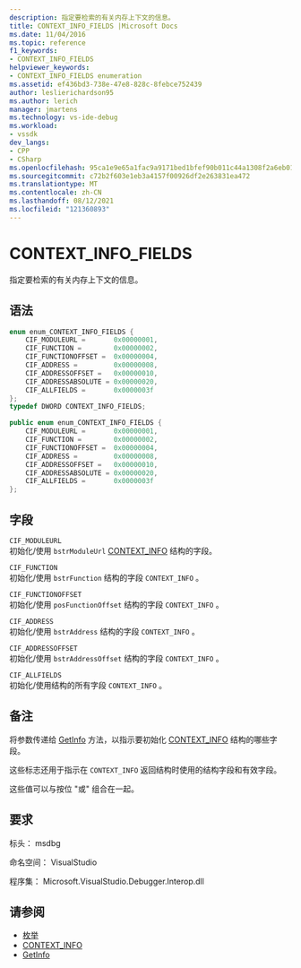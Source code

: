 ```yaml
---
description: 指定要检索的有关内存上下文的信息。
title: CONTEXT_INFO_FIELDS |Microsoft Docs
ms.date: 11/04/2016
ms.topic: reference
f1_keywords:
- CONTEXT_INFO_FIELDS
helpviewer_keywords:
- CONTEXT_INFO_FIELDS enumeration
ms.assetid: ef436bd3-738e-47e8-828c-8febce752439
author: leslierichardson95
ms.author: lerich
manager: jmartens
ms.technology: vs-ide-debug
ms.workload:
- vssdk
dev_langs:
- CPP
- CSharp
ms.openlocfilehash: 95ca1e9e65a1fac9a9171bed1bfef90b011c44a1308f2a6eb01b9a029d1acbc3
ms.sourcegitcommit: c72b2f603e1eb3a4157f00926df2e263831ea472
ms.translationtype: MT
ms.contentlocale: zh-CN
ms.lasthandoff: 08/12/2021
ms.locfileid: "121360893"
---
```

# <a name="context_info_fields"></a>CONTEXT_INFO_FIELDS
指定要检索的有关内存上下文的信息。

## <a name="syntax"></a>语法

```cpp
enum enum_CONTEXT_INFO_FIELDS {
    CIF_MODULEURL =       0x00000001,
    CIF_FUNCTION =        0x00000002,
    CIF_FUNCTIONOFFSET =  0x00000004,
    CIF_ADDRESS =         0x00000008,
    CIF_ADDRESSOFFSET =   0x00000010,
    CIF_ADDRESSABSOLUTE = 0x00000020,
    CIF_ALLFIELDS =       0x0000003f
};
typedef DWORD CONTEXT_INFO_FIELDS;
```

```csharp
public enum enum_CONTEXT_INFO_FIELDS {
    CIF_MODULEURL =       0x00000001,
    CIF_FUNCTION =        0x00000002,
    CIF_FUNCTIONOFFSET =  0x00000004,
    CIF_ADDRESS =         0x00000008,
    CIF_ADDRESSOFFSET =   0x00000010,
    CIF_ADDRESSABSOLUTE = 0x00000020,
    CIF_ALLFIELDS =       0x0000003f
};
```

## <a name="fields"></a>字段
`CIF_MODULEURL`\
初始化/使用 `bstrModuleUrl` [CONTEXT_INFO](../../../extensibility/debugger/reference/context-info.md) 结构的字段。

`CIF_FUNCTION`\
初始化/使用 `bstrFunction` 结构的字段 `CONTEXT_INFO` 。

`CIF_FUNCTIONOFFSET`\
初始化/使用 `posFunctionOffset` 结构的字段 `CONTEXT_INFO` 。

`CIF_ADDRESS`\
初始化/使用 `bstrAddress` 结构的字段 `CONTEXT_INFO` 。

`CIF_ADDRESSOFFSET`\
初始化/使用 `bstrAddressOffset` 结构的字段 `CONTEXT_INFO` 。

`CIF_ALLFIELDS`\
初始化/使用结构的所有字段 `CONTEXT_INFO` 。

## <a name="remarks"></a>备注
将参数传递给 [GetInfo](../../../extensibility/debugger/reference/idebugmemorycontext2-getinfo.md) 方法，以指示要初始化 [CONTEXT_INFO](../../../extensibility/debugger/reference/context-info.md) 结构的哪些字段。

这些标志还用于指示在 `CONTEXT_INFO` 返回结构时使用的结构字段和有效字段。

这些值可以与按位 "或" 组合在一起。

## <a name="requirements"></a>要求
标头： msdbg

命名空间： VisualStudio

程序集： Microsoft.VisualStudio.Debugger.Interop.dll

## <a name="see-also"></a>请参阅
- [枚举](../../../extensibility/debugger/reference/enumerations-visual-studio-debugging.md)
- [CONTEXT_INFO](../../../extensibility/debugger/reference/context-info.md)
- [GetInfo](../../../extensibility/debugger/reference/idebugmemorycontext2-getinfo.md)
